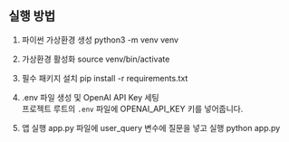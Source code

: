 ## 실행 방법

1. 파이썬 가상환경 생성
python3 -m venv venv

2. 가상환경 활성화
source venv/bin/activate

3. 필수 패키지 설치
pip install -r requirements.txt

4. .env 파일 생성 및 OpenAI API Key 세팅  
프로젝트 루트의 `.env` 파일에 OPENAI_API_KEY 키를 넣어줍니다.

5. 앱 실행
app.py 파일에 user_query 변수에 질문을 넣고 실행
python app.py